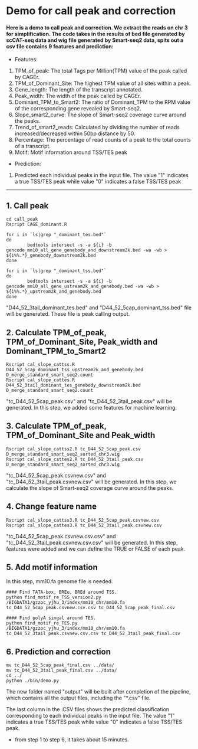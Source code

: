 # Demo for call peak and correction


#### Here is a demo to call peak and correction. We extract the reads on chr 3 for simplification. The code takes in the results of bed file generated by scCAT-seq data and wig file generated by Smart-seq2 data, spits out a csv file contains 9 features and prediction:



* Features:
1) TPM_of_peak: The total Tags per Million(TPM) value of the peak called by CAGEr.
2) TPM_of_Dominant_Site: The highest TPM value of all sites within a peak.
3) Gene_length: The length of the transcript annotated.
4) Peak_width: The width of the peak called by CAGEr.
5) Dominant_TPM_to_Smart2: The ratio of Dominant_TPM to the RPM value of the corresponding gene revealed by Smart-seq2.
6) Slope_smart2_curve: The slope of Smart-seq2 coverage curve around the peaks.
7) Trend_of_smart2_reads: Calculated by dividing the number of reads increased/decreased within 50bp distance by 50.
8) Percentage: The percentage of read counts of a peak to the total counts of a transcript.
9) Motif: Motif information around TSS/TES peak

* Prediction:  
1) Predicted each individual peaks in the input file. The value "1" indicates a true TSS/TES peak while value "0" indicates a false TSS/TES peak

---
## 1. Call peak

```
cd call_peak
Rscript CAGE_dominant.R

for i in `ls|grep "_dominant_tes.bed"`
do
        bedtools intersect -s -a ${i} -b gencode_mm10_all_gene_genebody_and_downstream2k.bed -wa -wb > ${i%%.*}_genebody_downstream2k.bed
done

for i in `ls|grep "_dominant_tss.bed"`
do 
        bedtools intersect -s -a ${i} -b gencode_mm10_all_gene_ustream2k_and_genebody.bed -wa -wb > ${i%%.*}_upstream2k_and_genebody.bed
done 
```

"D44_52_3tail_dominant_tes.bed" and "D44_52_5cap_dominant_tss.bed" file will be generated. These file is peak calling output.



## 2. Calculate TPM_of_peak, TPM_of_Dominant_Site, Peak_width and Dominant_TPM_to_Smart2

```
Rscript cal_slope_cattss.R D44_52_5cap_dominant_tss_upstream2k_and_genebody.bed D_merge_standard_smart_seq2.count
Rscript cal_slope_cattes.R D44_52_3tail_dominant_tes_genebody_downstream2k.bed D_merge_standard_smart_seq2.count
```

"tc_D44_52_5cap_peak.csv" and "tc_D44_52_3tail_peak.csv" will be generated. In this step, we added some features for machine learning.



## 3. Calculate TPM_of_peak, TPM_of_Dominant_Site and Peak_width

```
Rscript cal_slope_cattss2.R tc_D44_52_5cap_peak.csv D_merge_standard_smart_seq2_sorted_chr3.wig
Rscript cal_slope_cattes2.R tc_D44_52_3tail_peak.csv  D_merge_standard_smart_seq2_sorted_chr3.wig
```

"tc_D44_52_5cap_peak.csvnew.csv" and "tc_D44_52_3tail_peak.csvnew.csv" will be generated. In this step, we calculate the slope of Smart-seq2 coverage curve around the peaks.



## 4. Change feature name

```
Rscript cal_slope_cattss3.R tc_D44_52_5cap_peak.csvnew.csv
Rscript cal_slope_cattes3.R tc_D44_52_3tail_peak.csvnew.csv
```

"tc_D44_52_5cap_peak.csvnew.csv.csv" and "tc_D44_52_3tail_peak.csvnew.csv.csv" will be generated. In this step, features were added and we can define the TRUE or FALSE of each peak.


## 5. Add motif information

In this step, mm10.fa genome file is needed. 

```
#### Find TATA-box, BREu, BREd around TSS.
python find_motif_re_TSS_version2.py /BIGDATA1/gzzoc_yjhu_3/index/mm10_chr/mm10.fa tc_D44_52_5cap_peak.csvnew.csv.csv tc_D44_52_5cap_peak_final.csv

#### Find polyA singal around TES.
python find_motif_re_TES.py /BIGDATA1/gzzoc_yjhu_3/index/mm10_chr/mm10.fa tc_D44_52_3tail_peak.csvnew.csv.csv tc_D44_52_3tail_peak_final.csv
```

## 6. Prediction and correction

```
mv tc_D44_52_5cap_peak_final.csv ../data/
mv tc_D44_52_3tail_peak_final.csv ../data/
cd ../
python ./bin/demo.py
```

The new folder named "output" will be built after completion of the pipeline, which contains all the output files, including the "\*.csv" file. 

The last column in the .CSV files shows the predicted classification corresponding to each individual peaks in the input file. The value "1" indicates a true TSS/TES peak while value "0" indicates a false TSS/TES peak.


* from step 1 to step 6, it takes about 15 minutes.









